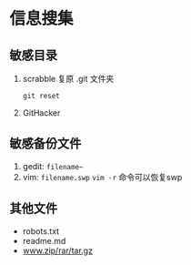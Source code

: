 # 信息搜集

## 敏感目录

1. scrabble 复原 .git 文件夹

    `git reset` 

2. GitHacker

## 敏感备份文件

1. gedit: `filename~`
2. vim: `filename.swp`
    `vim -r` 命令可以恢复swp

## 其他文件
- robots.txt
- readme.md
- www.zip/rar/tar.gz
  

